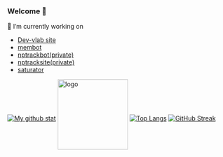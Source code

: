 ### Welcome 👋

🔭 I’m currently working on 
- [Dev-vlab site](https://github.com/Viste/dev-vlab)
- [membot](https://github.com/Viste/memebot)
- [nptrackbot(private)](private)
- [nptracksite(private)](private)
- [saturator](https://github.com/Viste/Saturator)

[![My github stat](https://github-readme-stats-git-masterrstaa-rickstaa.vercel.app/api?username=Viste&count_private=true&include_all_commits=true&show_icons=true&show_icons=true&theme=dark)](https://github.com/Viste)
<img src="https://github-profile-trophy.vercel.app/?username=Viste&theme=flat&column=7" alt="logo" height="160" align="center" style="margin: auto; margin-bottom: 20px;" /> 
[![Top Langs](https://github-readme-stats-git-masterrstaa-rickstaa.vercel.app/api/top-langs/?username=Viste&layout=compact&theme=dark)](https://github.com/Viste)
[![GitHub Streak](https://streak-stats.demolab.com?user=Viste&theme=github-dark&hide_border=true&date_format=j%20M%5B%20Y%5D&mode=weekly)](https://git.io/streak-stats)

<!--
**Viste/Viste** is a ✨ _special_ ✨ repository because its `README.md` (this file) appears on your GitHub profile.
